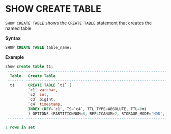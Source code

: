 # SHOW CREATE TABLE

`SHOW CREATE TABLE` shows the `CREATE TABLE` statement that creates the named table

**Syntax**

```sql
SHOW CREATE TABLE table_name;
```

**Example**

```sql
show create table t1;
 ------- ---------------------------------------------------------------
  Table   Create Table
 ------- ---------------------------------------------------------------
  t1      CREATE TABLE `t1` (
          `c1` varchar,
          `c2` int,
          `c3` bigInt,
          `c4` timestamp,
          INDEX (KEY=`c1`, TS=`c4`, TTL_TYPE=ABSOLUTE, TTL=0m)
          ) OPTIONS (PARTITIONNUM=8, REPLICANUM=2, STORAGE_MODE='HDD', COMPRESS_TYPE='NoCompress');
 ------- ---------------------------------------------------------------

1 rows in set
```